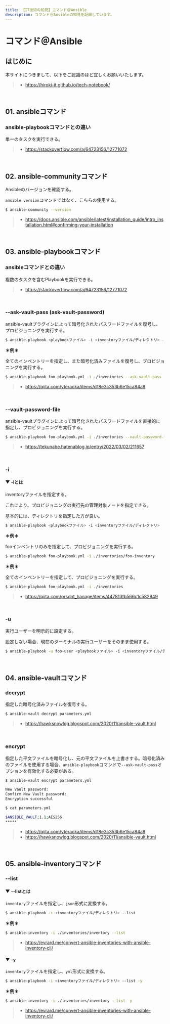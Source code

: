 ```yaml
---
title: 【IT技術の知見】コマンド＠Ansible
description: コマンド＠Ansibleの知見を記録しています。
---
```


# コマンド＠Ansible

## はじめに

本サイトにつきまして、以下をご認識のほど宜しくお願いいたします。

> - https://hiroki-it.github.io/tech-notebook/

<br>

## 01. ansibleコマンド

### ansible-playbookコマンドとの違い

単一のタスクを実行できる。

> - https://stackoverflow.com/a/64723156/12771072

<br>

## 02. ansible-communityコマンド

Ansibleのバージョンを確認する。

`ansible version`コマンドではなく、こちらの使用する。

```bash
$ ansible-community --version
```

> - https://docs.ansible.com/ansible/latest/installation_guide/intro_installation.html#confirming-your-installation

<br>

## 03. ansible-playbookコマンド

### ansibleコマンドとの違い

複数のタスクを含むPlaybookを実行できる。

> - https://stackoverflow.com/a/64723156/12771072

<br>

### --ask-vault-pass (ask-vault-password)

ansible-vaultプラグインによって暗号化されたパスワードファイルを復号し、プロビジョニングを実行する。

```bash
$ ansible-playbook <playbookファイル> -i <inventoryファイル/ディレクトリ> --ask-vault-pass
```

**＊例＊**

全てのインベントリーを指定し、また暗号化済みファイルを復号し、プロビジョニングを実行する。

```bash
$ ansible-playbook foo-playbook.yml -i ./inventories --ask-vault-pass
```

> - https://qiita.com/yteraoka/items/d18e3c353b6e15ca84a8

<br>

### --vault-password-file

ansible-vaultプラグインによって暗号化されたパスワードファイルを直接的に指定し、プロビジョニングを実行する。

```bash
$ ansible-playbook foo-playbook.yml -i ./inventories --vault-password-file foo-file
```

> - https://tekunabe.hatenablog.jp/entry/2022/03/02/211657

<br>

### -i

#### ▼ -iとは

inventoryファイルを指定する。

これにより、プロビジョニングの実行先の管理対象ノードを指定できる。

基本的には、ディレクトリを指定した方が良い。

```bash
$ ansible-playbook <playbookファイル> -i <inventoryファイル/ディレクトリ>
```

**＊例＊**

fooインベントリのみを指定して、プロビジョニングを実行する。

```bash
$ ansible-playbook foo-playbook.yml -i ./inventories/foo-inventory
```

**＊例＊**

全てのインベントリーを指定して、プロビジョニングを実行する。

```bash
$ ansible-playbook foo-playbook.yml -i ./inventories
```

> - https://qiita.com/prsdnt_hanage/items/447813fb566c1c582849

<br>

### -u

実行ユーザーを明示的に設定する。

設定しない場合、現在のターミナルの実行ユーザーをそのまま使用する。

```bash
$ ansible-playbook -u foo-user <playbookファイル> -i <inventoryファイル/ディレクトリ>
```

<br>

## 04. ansible-vaultコマンド

### decrypt

指定した暗号化済みファイルを復号する。

```bash
$ ansible-vault decrypt parameters.yml
```

> - https://hawksnowlog.blogspot.com/2020/11/ansible-vault.html

<br>

### encrypt

指定した平文ファイルを暗号化し、元の平文ファイルを上書きする。暗号化済みのファイルを使用する場合、`ansible-playbook`コマンドで`--ask-vault-pass`オプションを有効化する必要がある。

```bash
$ ansible-vault encrypt parameters.yml

New Vault password:
Confirm New Vault password:
Encryption successful
```

```bash
$ cat parameters.yml

$ANSIBLE_VAULT;1.1;AES256
*****
```

> - https://qiita.com/yteraoka/items/d18e3c353b6e15ca84a8
> - https://hawksnowlog.blogspot.com/2020/11/ansible-vault.html

<br>

## 05. ansible-inventoryコマンド

### --list

#### ▼ --listとは

`inventory`ファイルを指定し、`json`形式に変換する。

```bash
$ ansible-playbook -i <inventoryファイル/ディレクトリ> --list
```

**＊例＊**

```bash
$ ansible-inventory -i ./inventories/inventory --list
```

> - https://evrard.me/convert-ansible-inventories-with-ansible-inventory-cli/

#### ▼ -y

`inventory`ファイルを指定し、`yml`形式に変換する。

```bash
$ ansible-playbook -i <inventoryファイル/ディレクトリ> --list -y
```

**＊例＊**

```bash
$ ansible-inventory -i ./inventories/inventory --list -y
```

> - https://evrard.me/convert-ansible-inventories-with-ansible-inventory-cli/

<br>
